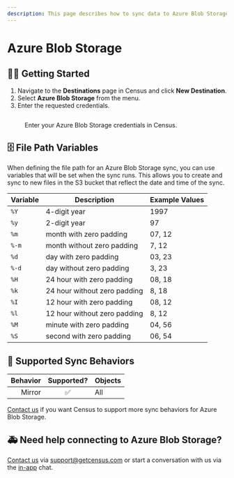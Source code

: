 ```yaml
---
description: This page describes how to sync data to Azure Blob Storage.
---
```


# Azure Blob Storage

## 🏃‍♀️ Getting Started

1. Navigate to the **Destinations** page in Census and click **New Destination**.
2. Select **Azure Blob Storage** from the menu.
3. Enter the requested credentials.

<figure><img src="../.gitbook/assets/azure-blob-storage.png" alt=""><figcaption><p>Enter your Azure Blob Storage credentials in Census.</p></figcaption></figure>

## 🗄️ File Path Variables

When defining the file path for an Azure Blob Storage sync, you can use variables that will be set when the sync runs. This allows you to create and sync to new files in the S3 bucket that reflect the date and time of the sync.

| **Variable** | **Description**              | **Example Values** |
| ------------ | ---------------------------- | ------------------ |
| `%Y`         | 4-digit year                 | 1997               |
| `%y`         | 2-digit year                 | 97                 |
| `%m`         | month with zero padding      | 07, 12             |
| `%-m`        | month without zero padding   | 7, 12              |
| `%d`         | day with zero padding        | 03, 23             |
| `%-d`        | day without zero padding     | 3, 23              |
| `%H`         | 24 hour with zero padding    | 08, 18             |
| `%k`         | 24 hour without zero padding | 8, 18              |
| `%I`         | 12 hour with zero padding    | 08, 12             |
| `%l`         | 12 hour without zero padding | 8, 12              |
| `%M`         | minute with zero padding     | 04, 56             |
| `%S`         | second with zero padding     | 06, 54             |

## 🔀 Supported Sync Behaviors

| **Behavior** | **Supported?** | **Objects**  |
| -----------: | :------------: | ------------ |
| Mirror | ✅ | All |

[Contact us](mailto:support@getcensus.com) if you want Census to support more sync behaviors for Azure Blob Storage.

## 🚑 Need help connecting to Azure Blob Storage?

[Contact us](mailto:support@getcensus.com) via support@getcensus.com or start a conversation with us via the [in-app](https://app.getcensus.com) chat.
